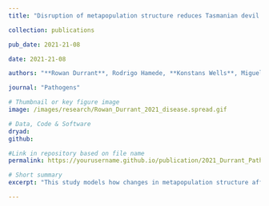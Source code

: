 ```yaml
---
title: "Disruption of metapopulation structure reduces Tasmanian devil facial tumour disease spread at the expense of abundance and genetic diversity"

collection: publications

pub_date: 2021-21-08

date: 2021-21-08 

authors: "**Rowan Durrant**, Rodrigo Hamede, **Konstans Wells**, Miguel Lurgi"

journal: "Pathogens"

# Thumbnail or key figure image
image: /images/research/Rowan_Durrant_2021_disease.spread.gif

# Data, Code & Software
dryad: 
github:

#Link in repository based on file name
permalink: https://yourusername.github.io/publication/2021_Durrant_Pathogens  

# Short summary
excerpt: "This study models how changes in metapopulation structure affect the spread of Devil Facial Tumour Disease (DFTD) in Tasmanian devils. Using an individual-based approach, the authors show that high dispersal, high transmission rates, and large contact distances promote disease spread. Fragmenting populations can reduce disease prevalence, particularly when isolating highly connected or central populations. However, this strategy comes at a cost, in that conditions that reduce the disease impact reduced overall population size and genetic diversity due to disrupted gene flow and limited recolonization. The findings highlight the complex trade-offs in managing disease in wildlife populations if condition that reduce disease spread may negative impact host population that benefit from high connectivity among individuals and populations."

---
```

